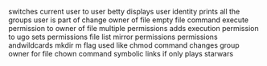 switches current user to user betty
displays user identity
prints all the groups user is part of
change owner of file
empty file command
execute permission to owner of file
multiple permissions
adds execution permission to ugo
sets permissions
file list
mirror permissions
permissions andwildcards
mkdir m flag used like chmod command
changes group owner for file
chown command
symbolic links
if only
plays starwars
